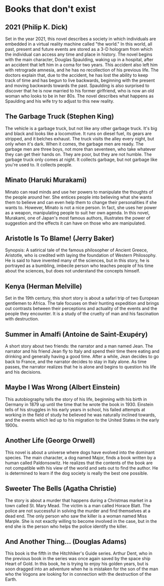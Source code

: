 # Books that don't exist

## 2021 (Philip K. Dick)

Set in the year 2021, this novel describes a society in which individuals are embedded in a virtual reality machine called "the world." In this world, all past, present and future events are stored as a 3-D hologram from which the individual can access any time and place in history. The novel begins with the main character, Douglas Spaulding, waking up in a hospital, after an accident that left him in a coma for two years. This accident also left him with retrograde amnesia, and he has no recollection of his previous life. The doctors explain that, due to the accident, he has lost the ability to keep track of time and has begun to live backwards, beginning with the present and moving backwards towards the past. Spaulding is also surprised to discover that he is now married to his former girlfriend, who is now an old woman who looks to be in her 80s. The novel describes what happens as Spaulding and his wife try to adjust to this new reality.

## The Garbage Truck (Stephen King)

The vehicle is a garbage truck, but not like any other garbage truck. It's big and black and looks like a locomotive. It runs on diesel fuel, its gears are stripped, and it belches exhaust. The truck visits the alley every night, but only when it's dark. When it comes, the garbage men are ready. The garbage men are three boys, not more than seventeen, who take whatever they can get their hands on. They are poor, but they are not humble. The garbage truck only comes at night. It collects garbage, but not garbage like you're used to. It collects people.

## Minato (Haruki Murakami)

Minato can read minds and use her powers to manipulate the thoughts of the people around her. She entices people into believing what she wants them to believe and can even help them to change their personalities if she wants to. However, Minato is not a nice person. In fact, she uses her power as a weapon, manipulating people to suit her own agenda. In this novel, Murakami, one of Japan's most famous authors, illustrates the power of suggestion and the effects it can have on those who are manipulated.

## Aristotle Is To Blame! (Jerry Baker)
Synopsis: A satirical tale of the famous philosopher of Ancient Greece, Aristotle, who is credited with laying the foundation of Western Philosophy. He is said to have invented many of the sciences, but in this story, he is portrayed as a bumbling,  imbecile person who teaches people of his time about the sciences, but does not understand the concepts himself.

## Kenya (Herman Melville)

Set in the 19th century, this short story is about a safari trip of two European gentlemen to Africa. The tale focuses on their hunting expedition and brings out contrasts between their perceptions and actuality of the events and the people they encounter. It is a study of the cruelty of man and his fascination with destruction.

## Summer in Amalfi (Antoine de Saint-Exupéry)

A short story about two friends: the narrator and a man named Jean. The narrator and his friend Jean fly to Italy and spend their time there eating and drinking and generally having a good time. After a while, Jean decides to go back to France, and the narrator decides to stay in Italy alone. As time passes, the narrator realizes that he is alone and begins to question his life and his decisions.

## Maybe I Was Wrong (Albert Einstein)

This autobiography tells the story of his life, beginning with his birth in Germany in 1879 up until the time that he wrote the book in 1930. Einstein tells of his struggles in his early years in school, his failed attempts at working in the field of study he believed he was naturally inclined towards, and the events which led up to his migration to the United States in the early 1900s.

## Another Life (George Orwell)

This novel is about a universe where dogs have evolved into the dominant species. The main character, a dog named Major, finds a book written by a human called Paldonsowitz. He realizes that the contents of the book are not compatible with his view of the world and sets out to find the author. He is determined to learn if the dog society is really the best one possible.

## Sweeter The Bells (Agatha Christie)

The story is about a murder that happens during a Christmas market in a town called St. Mary Mead. The victim is a man called Horace Blatt. The police are not successful in solving the murder and find themselves at a dead end. The only person who saw the killer is a woman named Miss Marple. She is not exactly willing to become involved in the case, but in the end she is the person who helps the police identify the killer.

## And Another Thing... (Douglas Adams)

This book is the fifth in the Hitchhiker's Guide series. Arthur Dent, who in the previous book in the series was once again saved by the space ship Heart of Gold. In this book, he is trying to enjoy his golden years, but is soon dragged into an adventure when he is mistaken for the son of the man who the Vogons are looking for in connection with the destruction of the Earth.